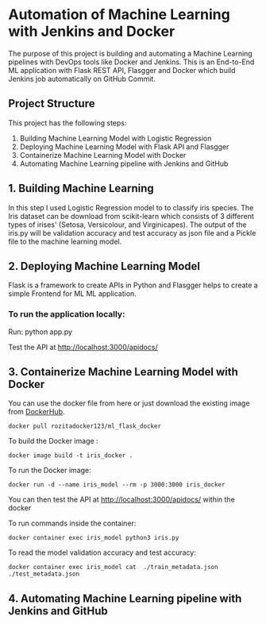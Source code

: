 # Automation of Machine Learning with Jenkins and Docker 
The purpose of this project is building and automating a Machine Learning pipelines with DevOps tools like Docker and Jenkins. This is an End-to-End ML application with Flask REST API, Flasgger and Docker which build Jenkins job automatically on GitHub Commit.

## Project Structure
This project has the following steps:
1.	Building  Machine Learning Model with Logistic Regression
2.	Deploying Machine Learning Model with Flask API and Flasgger 
3.	Containerize Machine Learning Model with Docker
4.	Automating Machine Learning pipeline with Jenkins and GitHub 

## 1.	Building  Machine Learning
In this step I used Logistic Regression model to to classify iris species. The Iris dataset can be download from scikit-learn which consists of 3 different types of irises' (Setosa, Versicolour, and Virginicapes). The output of the iris.py will be validation accuracy  and test accuracy as json file and a Pickle file to the machine learning model.

## 2.	Deploying Machine Learning Model
Flask is a framework to create APIs in Python and Flasgger helps to create a simple Frontend for ML ML application.

### To run the application locally:
Run: python app.py 

Test the API at <http://localhost:3000/apidocs/>


## 3.	Containerize Machine Learning Model with Docker

You can use the docker file from here or just download the existing image from [DockerHub](https://hub.docker.com/r/rozitadocker123/ml_flask_docker/).
```
docker pull rozitadocker123/ml_flask_docker
```

To build the Docker image :
```
docker image build -t iris_docker . 
```


To run the Docker image:
```
docker run -d --name iris_model --rm -p 3000:3000 iris_docker
```
You can then test the API at <http://localhost:3000/apidocs/>  within the docker


To run commands inside the container:
```
docker container exec iris_model python3 iris.py
```

To read the model validation accuracy  and test accuracy:
```
docker container exec iris_model cat  ./train_metadata.json ./test_metadata.json
```

## 4.	Automating Machine Learning pipeline with Jenkins and GitHub 